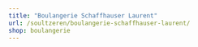 ```yaml
---
title: "Boulangerie Schaffhauser Laurent"
url: /soultzeren/boulangerie-schaffhauser-laurent/
shop: boulangerie
---
```

